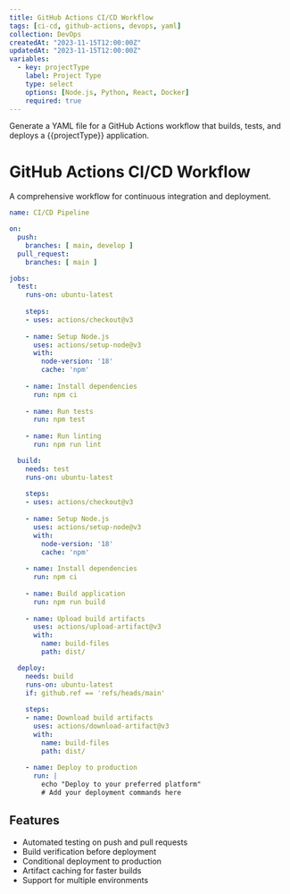 ```yaml
---
title: GitHub Actions CI/CD Workflow
tags: [ci-cd, github-actions, devops, yaml]
collection: DevOps
createdAt: "2023-11-15T12:00:00Z"
updatedAt: "2023-11-15T12:00:00Z"
variables:
  - key: projectType
    label: Project Type
    type: select
    options: [Node.js, Python, React, Docker]
    required: true
---
```


Generate a YAML file for a GitHub Actions workflow that builds, tests, and deploys a {{projectType}} application.

# GitHub Actions CI/CD Workflow

A comprehensive workflow for continuous integration and deployment.

```yaml
name: CI/CD Pipeline

on:
  push:
    branches: [ main, develop ]
  pull_request:
    branches: [ main ]

jobs:
  test:
    runs-on: ubuntu-latest
    
    steps:
    - uses: actions/checkout@v3
    
    - name: Setup Node.js
      uses: actions/setup-node@v3
      with:
        node-version: '18'
        cache: 'npm'
    
    - name: Install dependencies
      run: npm ci
    
    - name: Run tests
      run: npm test
    
    - name: Run linting
      run: npm run lint

  build:
    needs: test
    runs-on: ubuntu-latest
    
    steps:
    - uses: actions/checkout@v3
    
    - name: Setup Node.js
      uses: actions/setup-node@v3
      with:
        node-version: '18'
        cache: 'npm'
    
    - name: Install dependencies
      run: npm ci
    
    - name: Build application
      run: npm run build
    
    - name: Upload build artifacts
      uses: actions/upload-artifact@v3
      with:
        name: build-files
        path: dist/

  deploy:
    needs: build
    runs-on: ubuntu-latest
    if: github.ref == 'refs/heads/main'
    
    steps:
    - name: Download build artifacts
      uses: actions/download-artifact@v3
      with:
        name: build-files
        path: dist/
    
    - name: Deploy to production
      run: |
        echo "Deploy to your preferred platform"
        # Add your deployment commands here
```

## Features

- Automated testing on push and pull requests
- Build verification before deployment
- Conditional deployment to production
- Artifact caching for faster builds
- Support for multiple environments
